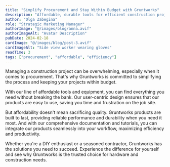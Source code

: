 ```yaml
---
title: "Simplify Procurement and Stay Within Budget with Gruntworks"
description: "Affordable, durable tools for efficient construction projects"
author: "Olga Zabegina"
role: "Strategic Marketing Manager"
authorImage: "@/images/blog/anna.avif"
authorImageAlt: "Avatar Description"
pubDate: 2024-02-18
cardImage: "@/images/blog/post-3.avif"
cardImageAlt: "Side view worker wearing gloves"
readTime: 3
tags: ["procurement", "affordable", "efficiency"]
---
```


Managing a construction project can be overwhelming, especially when it comes to procurement. That's why Gruntworks is committed to simplifying the process and keeping your projects within budget.

With our line of affordable tools and equipment, you can find everything you need without breaking the bank. Our user-centric design ensures that our products are easy to use, saving you time and frustration on the job site.

But affordability doesn't mean sacrificing quality. Gruntworks products are built to last, providing reliable performance and durability when you need it most. And with our comprehensive documentation and tutorials, you can integrate our products seamlessly into your workflow, maximizing efficiency and productivity.

Whether you're a DIY enthusiast or a seasoned contractor, Gruntworks has the solutions you need to succeed. Experience the difference for yourself and see why Gruntworks is the trusted choice for hardware and construction needs.
